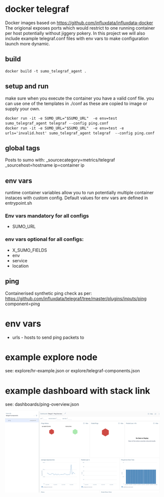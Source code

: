 # docker telegraf
Docker images based on https://github.com/influxdata/influxdata-docker
The origional exposes ports which would restrict to one running container per host potentially without jiggery pokery.
In this project we will also include example telegraf.conf files with env vars to make configuration launch more dynamic.

## build
```
docker build -t sumo_telegraf_agent .
```
## setup and run
make sure when you execute the container you have a valid conf file.
you can use one of the templates in ./conf as these are copied to image or supply your own.

```
docker run -it -e SUMO_URL="$SUMO_URL"  -e env=test sumo_telegraf_agent telegraf --config ping.conf
docker run -it -e SUMO_URL="$SUMO_URL"  -e env=test -e urls='invalid.host' sumo_telegraf_agent telegraf  --config ping.conf
```


## global tags
Posts to sumo with:
_sourcecategory=metrics/telegraf
_sourcehost=hostname
ip=container ip

## env vars
runtime container variables allow you to run potentially multiple container instaces with custom config.
Default values for env vars are defined in entrypoint.sh

### Env vars mandatory for all configs
- SUMO_URL 

### env vars optional for all configs:
- X_SUMO_FIELDS
- env
- service
- location

## ping
Containerised synthetic ping check as per: https://github.com/influxdata/telegraf/tree/master/plugins/inputs/ping
component=ping

# env vars
- urls - hosts to send ping packets to

# example explore node
see: explore/hr-example.json or explore/telegraf-components.json

# example dashboard with stack link 
see: dashboards/ping-overview.json

![../docs/ping-explore.png](../docs/ping-explore.png "component hierarchy")




